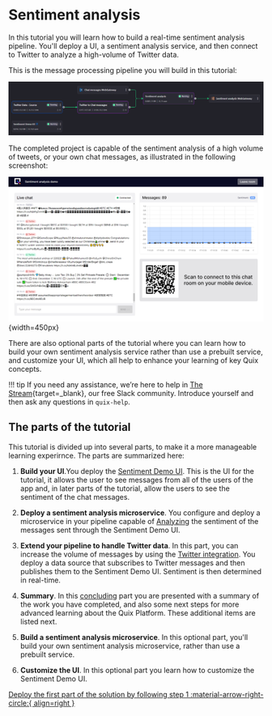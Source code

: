 # Sentiment analysis

In this tutorial you will learn how to build a real-time sentiment analysis pipeline. You'll deploy a UI, a sentiment analysis service, and then connect to Twitter to analyze a high-volume of Twitter data.

This is the message processing pipeline you will build in this tutorial:

![The pipeline being built in this tutorial](./sentiment-analysis-media/pipeline-view.png)

The completed project is capable of the sentiment analysis of a high volume of tweets, or your own chat messages, as illustrated in the following screenshot:

![The completed project. Chats on screen with sentiment and overall sentiment](./sentiment-analysis-media/running-ui.png){width=450px}

There are also optional parts of the tutorial where you can learn how to build your own sentiment analysis service rather than use a prebuilt service, and customize your UI, which all help to enhance your learning of key Quix concepts.

!!! tip 
    If you need any assistance, we’re here to help in [The Stream](https://join.slack.com/t/stream-processing/shared_invite/zt-13t2qa6ea-9jdiDBXbnE7aHMBOgMt~8g){target=_blank}, our free Slack community. Introduce yourself and then ask any questions in `quix-help`.

## The parts of the tutorial

This tutorial is divided up into several parts, to make it a more manageable learning experirnce. The parts are summarized here:

1. **Build your UI**.You deploy the [Sentiment Demo UI](sentiment-demo-ui.md). This is the UI for the tutorial, it allows the user to see messages from all of the users of the app and, in later parts of the tutorial, allow the users to see the sentiment of the chat messages.

2. **Deploy a sentiment analysis microservice**. You configure and deploy a microservice in your pipeline capable of [Analyzing](analyze.md) the sentiment of the messages sent through the Sentiment Demo UI.

3. **Extend your pipeline to handle Twitter data**. In this part, you can increase the volume of messages by using the [Twitter integration](twitter-data.md). You deploy a data source that subscribes to Twitter messages and then publishes them to the Sentiment Demo UI. Sentiment is then determined in real-time.

4. **Summary**. In this [concluding](conclusion.md) part you are presented with a summary of the work you have completed, and also some next steps for more advanced learning about the Quix Platform. These additional items are listed next.

5. **Build a sentiment analysis microservice**. In this optional part, you'll build your own sentiment analysis microservice, rather than use a prebuilt service.

6. **Customize the UI**. In this optional part you learn how to customize the Sentiment Demo UI.

[Deploy the first part of the solution by following step 1 :material-arrow-right-circle:{ align=right }](sentiment-demo-ui.md)
